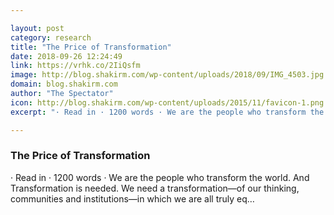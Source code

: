 ```yaml
---

layout: post
category: research
title: "The Price of Transformation"
date: 2018-09-26 12:24:49
link: https://vrhk.co/2IiQsfm
image: http://blog.shakirm.com/wp-content/uploads/2018/09/IMG_4503.jpg
domain: blog.shakirm.com
author: "The Spectator"
icon: http://blog.shakirm.com/wp-content/uploads/2015/11/favicon-1.png
excerpt: "· Read in · 1200 words · We are the people who transform the world. And Transformation is needed. We need a transformation—of our thinking, communities and institutions—in which we are all truly eq…"

---
```


### The Price of Transformation

· Read in · 1200 words · We are the people who transform the world. And Transformation is needed. We need a transformation—of our thinking, communities and institutions—in which we are all truly eq…